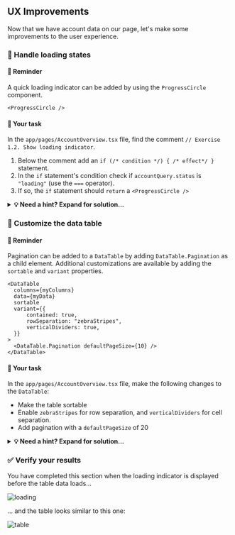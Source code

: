 ## UX Improvements

Now that we have account data on our page, let's make some improvements to the user experience.

### 📌 Handle loading states

#### 📖 Reminder

A quick loading indicator can be added by using the `ProgressCircle` component.

```JSX
<ProgressCircle />
```

#### 📄 Your task

In the `app/pages/AccountOverview.tsx` file, find the comment `// Exercise 1.2. Show loading indicator`.

1. Below the comment add an `if (/* condition */) { /* effect*/ }` statement.
2. In the `if` statement's condition check if `accountQuery.status` is `"loading"` (use the `===` operator).
3. If so, the `if` statement should `return` a `<ProgressCircle />`

<details>
  <summary>
    <strong>💡 Need a hint? Expand for solution...</strong>
  </summary>

```JSX
// Exercise 1.2. Show loading indicator
if (accountQuery.status === "loading") {
  return <ProgressCircle />;
}
```

</details>

### 📌 Customize the data table

#### 📖 Reminder

Pagination can be added to a `DataTable` by adding `DataTable.Pagination` as a child element. Additional customizations are available by adding the `sortable` and `variant` properties.

```JSX
<DataTable
  columns={myColumns}
  data={myData}
  sortable
  variant={{
      contained: true,
      rowSeparation: "zebraStripes",
      verticalDividers: true,
  }}
>
  <DataTable.Pagination defaultPageSize={10} />
</DataTable>
```

#### 📄 Your task

In the `app/pages/AccountOverview.tsx` file, make the following changes to the `DataTable`:
- Make the table sortable
- Enable `zebraStripes` for row separation, and `verticalDividers` for cell separation.
- Add pagination with a `defaultPageSize` of 20

<details>
  <summary>
    <strong>💡 Need a hint? Expand for solution...</strong>
  </summary>

```JSX
// Exercise 1.2. Show loading indicator
if (accountQuery.status === "loading") {
  return <ProgressCircle />;
}

return (
  <Flex flexDirection="column">
    {/* Exercise 1.1. Visualize account data */}
    <DataTable
      columns={columns}
      data={accounts.data?.records ?? []}
      sortable
      variant={{
        contained: true,
        rowSeparation: "zebraStripes",
        verticalDividers: true,
      }}
    >
      <DataTable.Pagination defaultPageSize={20} />
    </DataTable>
  <Flex>
)
```

</details>

### ✅ Verify your results

You have completed this section when the loading indicator is displayed before the table data loads...

![loading](../../assets/images/12_table_loading.png)

... and the table looks similar to this one:

![table](../../assets/images/12_table_customized.png)